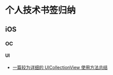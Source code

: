 # 个人技术书签归纳

## iOS

### OC

#### UI

- [一篇较为详细的 UICollectionView 使用方法总结](https://zhang759740844.github.io/2017/07/27/UICollectionView%E5%AE%8C%E5%85%A8%E8%A7%A3%E6%9E%90/)

